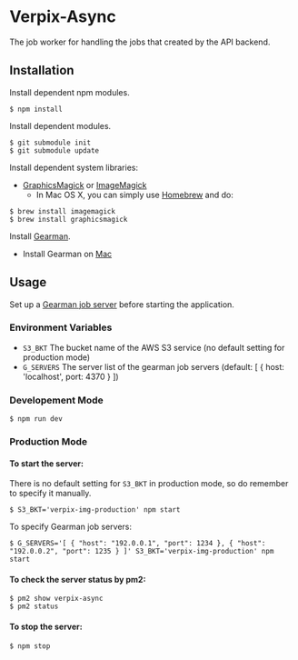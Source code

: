 # Verpix-Async

The job worker for handling the jobs that created by the API backend.

## Installation
Install dependent npm modules.

```
$ npm install
```

Install dependent modules.

```
$ git submodule init
$ git submodule update
```

Install dependent system libraries:

* [GraphicsMagick](http://www.graphicsmagick.org/) or [ImageMagick](http://www.imagemagick.org/)
  * In Mac OS X, you can simply use [Homebrew](http://mxcl.github.io/homebrew/) and do:

```
$ brew install imagemagick
$ brew install graphicsmagick
```

Install [Gearman](http://gearman.org/getting-started/#installing).

* Install Gearman on [Mac](http://richardsumilang.com/server/gearman/install-gearman-on-os-x/)

## Usage

Set up a [Gearman job server](http://gearman.org/getting-started/#starting) before starting the application.

### Environment Variables
* `S3_BKT` The bucket name of the AWS S3 service (no default setting for production mode)
* `G_SERVERS` The server list of the gearman job servers (default: [ { host: 'localhost', port: 4370 } ])

### Developement Mode

```
$ npm run dev
```

### Production Mode

#### To start the server:

There is no default setting for `S3_BKT` in production mode, so do remember to specify it manually.

```
$ S3_BKT='verpix-img-production' npm start
```

To specify Gearman job servers:

```
$ G_SERVERS='[ { "host": "192.0.0.1", "port": 1234 }, { "host": "192.0.0.2", "port": 1235 } ]' S3_BKT='verpix-img-production' npm start
```

#### To check the server status by pm2:

```
$ pm2 show verpix-async
$ pm2 status
```

#### To stop the server:

```
$ npm stop
```
